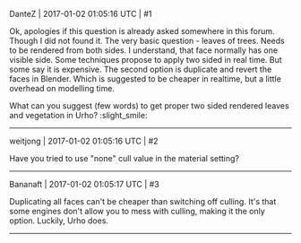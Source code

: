 DanteZ | 2017-01-02 01:05:16 UTC | #1

Ok, apologies if this question is already asked somewhere in this forum. Though I did not found it.
The very basic question - leaves of trees. Needs to be rendered from both sides. I understand, that face normally has one visible side. Some techniques propose to apply two sided in real time. But some say it is expensive. 
The second option is duplicate and revert the faces in Blender. Which is suggested to be cheaper in realtime, but a little overhead on modelling time.

What can you suggest (few words) to get proper two sided rendered leaves and vegetation in Urho? :slight_smile:

-------------------------

weitjong | 2017-01-02 01:05:16 UTC | #2

Have you tried to use "none" cull value in the material setting?

-------------------------

Bananaft | 2017-01-02 01:05:17 UTC | #3

Duplicating all faces can't be cheaper than switching off culling. It's that some engines don't allow you to mess with culling, making it the only option. Luckily, Urho does.

-------------------------

